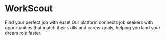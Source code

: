 # WorkScout
Find your perfect job with ease! Our platform connects job seekers with opportunities that match their skills and career goals, helping you land your dream role faster.
